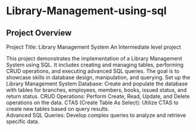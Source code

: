 # Library-Management-using-sql 
## Project Overview 
Project Title: Library Management System
An  Intermediate level project

This project demonstrates the implementation of a Library Management System using SQL. It includes creating and managing tables, performing CRUD operations, and executing advanced SQL queries. The goal is to showcase skills in database design, manipulation, and querying. 
Set up the Library Management System Database: Create and populate the database with tables for branches, employees, members, books, issued status, and return status.
CRUD Operations: Perform Create, Read, Update, and Delete operations on the data.
CTAS (Create Table As Select): Utilize CTAS to create new tables based on query results.  
  Advanced SQL Queries: Develop complex queries to analyze and retrieve specific data. 
